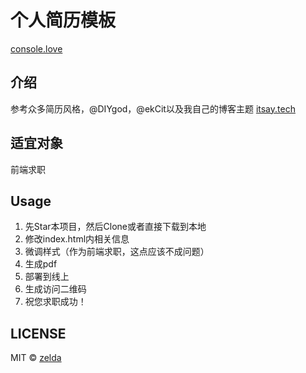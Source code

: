 # 个人简历模板

[console.love](http://console.love)

## 介绍

参考众多简历风格，@DIYgod，@ekCit以及我自己的博客主题 [itsay.tech](http://itsay.tech)

## 适宜对象

前端求职

## Usage

1. 先Star本项目，然后Clone或者直接下载到本地
2. 修改index.html内相关信息
3. 微调样式（作为前端求职，这点应该不成问题）
4. 生成pdf
5. 部署到线上
6. 生成访问二维码
7. 祝您求职成功！

## LICENSE

MIT © [zelda](https://github.com/zelda)
